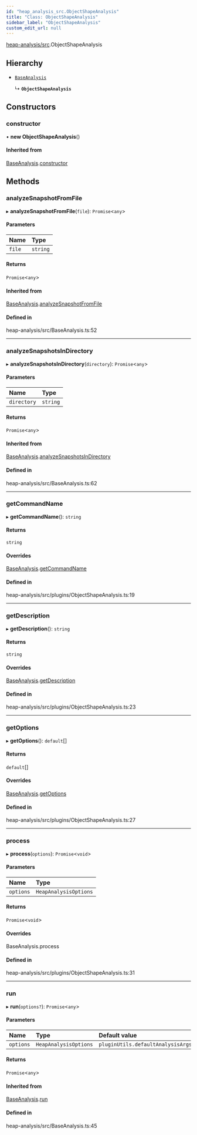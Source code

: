 ```yaml
---
id: "heap_analysis_src.ObjectShapeAnalysis"
title: "Class: ObjectShapeAnalysis"
sidebar_label: "ObjectShapeAnalysis"
custom_edit_url: null
---
```


[heap-analysis/src](../modules/heap_analysis_src.md).ObjectShapeAnalysis

## Hierarchy

- [`BaseAnalysis`](heap_analysis_src.BaseAnalysis.md)

  ↳ **`ObjectShapeAnalysis`**

## Constructors

### constructor

• **new ObjectShapeAnalysis**()

#### Inherited from

[BaseAnalysis](heap_analysis_src.BaseAnalysis.md).[constructor](heap_analysis_src.BaseAnalysis.md#constructor)

## Methods

### analyzeSnapshotFromFile

▸ **analyzeSnapshotFromFile**(`file`): `Promise`<`any`\>

#### Parameters

| Name | Type |
| :------ | :------ |
| `file` | `string` |

#### Returns

`Promise`<`any`\>

#### Inherited from

[BaseAnalysis](heap_analysis_src.BaseAnalysis.md).[analyzeSnapshotFromFile](heap_analysis_src.BaseAnalysis.md#analyzesnapshotfromfile)

#### Defined in

heap-analysis/src/BaseAnalysis.ts:52

___

### analyzeSnapshotsInDirectory

▸ **analyzeSnapshotsInDirectory**(`directory`): `Promise`<`any`\>

#### Parameters

| Name | Type |
| :------ | :------ |
| `directory` | `string` |

#### Returns

`Promise`<`any`\>

#### Inherited from

[BaseAnalysis](heap_analysis_src.BaseAnalysis.md).[analyzeSnapshotsInDirectory](heap_analysis_src.BaseAnalysis.md#analyzesnapshotsindirectory)

#### Defined in

heap-analysis/src/BaseAnalysis.ts:62

___

### getCommandName

▸ **getCommandName**(): `string`

#### Returns

`string`

#### Overrides

[BaseAnalysis](heap_analysis_src.BaseAnalysis.md).[getCommandName](heap_analysis_src.BaseAnalysis.md#getcommandname)

#### Defined in

heap-analysis/src/plugins/ObjectShapeAnalysis.ts:19

___

### getDescription

▸ **getDescription**(): `string`

#### Returns

`string`

#### Overrides

[BaseAnalysis](heap_analysis_src.BaseAnalysis.md).[getDescription](heap_analysis_src.BaseAnalysis.md#getdescription)

#### Defined in

heap-analysis/src/plugins/ObjectShapeAnalysis.ts:23

___

### getOptions

▸ **getOptions**(): `default`[]

#### Returns

`default`[]

#### Overrides

[BaseAnalysis](heap_analysis_src.BaseAnalysis.md).[getOptions](heap_analysis_src.BaseAnalysis.md#getoptions)

#### Defined in

heap-analysis/src/plugins/ObjectShapeAnalysis.ts:27

___

### process

▸ **process**(`options`): `Promise`<`void`\>

#### Parameters

| Name | Type |
| :------ | :------ |
| `options` | `HeapAnalysisOptions` |

#### Returns

`Promise`<`void`\>

#### Overrides

BaseAnalysis.process

#### Defined in

heap-analysis/src/plugins/ObjectShapeAnalysis.ts:31

___

### run

▸ **run**(`options?`): `Promise`<`any`\>

#### Parameters

| Name | Type | Default value |
| :------ | :------ | :------ |
| `options` | `HeapAnalysisOptions` | `pluginUtils.defaultAnalysisArgs` |

#### Returns

`Promise`<`any`\>

#### Inherited from

[BaseAnalysis](heap_analysis_src.BaseAnalysis.md).[run](heap_analysis_src.BaseAnalysis.md#run)

#### Defined in

heap-analysis/src/BaseAnalysis.ts:45
